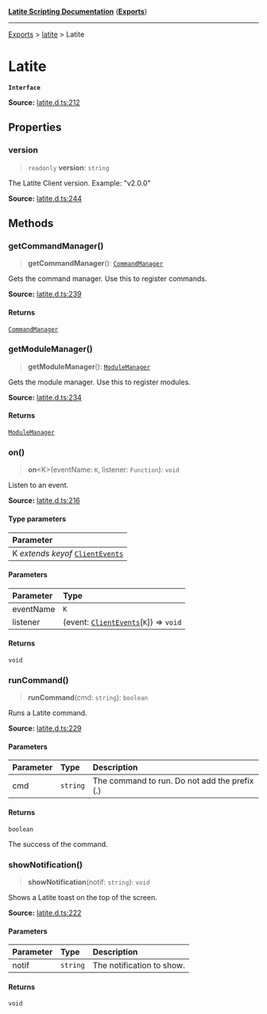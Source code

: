 [**Latite Scripting Documentation**](../../README.md) ([**Exports**](../../exports.md))

---

[Exports](../../exports.md) > [latite](../index.md) > Latite

# Latite

**`Interface`**

**Source:** [latite.d.ts:212](https://github.com/LatiteScripting/latitescripting.github.io/blob/6e0c251/definitions/latite.d.ts#L212)

## Properties

### version

> `readonly` **version**: `string`

The Latite Client version. Example: "v2.0.0"

**Source:** [latite.d.ts:244](https://github.com/LatiteScripting/latitescripting.github.io/blob/6e0c251/definitions/latite.d.ts#L244)

## Methods

### getCommandManager()

> **getCommandManager**(): [`CommandManager`](../../module.feature_manager_commandmgr/classes/class.CommandManager.md)

Gets the command manager. Use this to register commands.

**Source:** [latite.d.ts:239](https://github.com/LatiteScripting/latitescripting.github.io/blob/6e0c251/definitions/latite.d.ts#L239)

#### Returns

[`CommandManager`](../../module.feature_manager_commandmgr/classes/class.CommandManager.md)

### getModuleManager()

> **getModuleManager**(): [`ModuleManager`](../../module.feature_manager_mmgr/interfaces/interface.ModuleManager.md)

Gets the module manager. Use this to register modules.

**Source:** [latite.d.ts:234](https://github.com/LatiteScripting/latitescripting.github.io/blob/6e0c251/definitions/latite.d.ts#L234)

#### Returns

[`ModuleManager`](../../module.feature_manager_mmgr/interfaces/interface.ModuleManager.md)

### on()

> **on**\<K\>(eventName: `K`, listener: `Function`): `void`

Listen to an event.

**Source:** [latite.d.ts:216](https://github.com/LatiteScripting/latitescripting.github.io/blob/6e0c251/definitions/latite.d.ts#L216)

#### Type parameters

| Parameter                                                       |
| :-------------------------------------------------------------- |
| K _extends_ _keyof_ [`ClientEvents`](interface.ClientEvents.md) |

#### Parameters

| Parameter | Type                                                                |
| :-------- | :------------------------------------------------------------------ |
| eventName | `K`                                                                 |
| listener  | (event: [`ClientEvents`](interface.ClientEvents.md)[`K`]) => `void` |

#### Returns

`void`

### runCommand()

> **runCommand**(cmd: `string`): `boolean`

Runs a Latite command.

**Source:** [latite.d.ts:229](https://github.com/LatiteScripting/latitescripting.github.io/blob/6e0c251/definitions/latite.d.ts#L229)

#### Parameters

| Parameter | Type     | Description                                   |
| :-------- | :------- | :-------------------------------------------- |
| cmd       | `string` | The command to run. Do not add the prefix (.) |

#### Returns

`boolean`

The success of the command.

### showNotification()

> **showNotification**(notif: `string`): `void`

Shows a Latite toast on the top of the screen.

**Source:** [latite.d.ts:222](https://github.com/LatiteScripting/latitescripting.github.io/blob/6e0c251/definitions/latite.d.ts#L222)

#### Parameters

| Parameter | Type     | Description               |
| :-------- | :------- | :------------------------ |
| notif     | `string` | The notification to show. |

#### Returns

`void`
